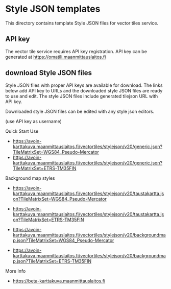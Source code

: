 
# Style JSON templates

This directory contains template Style JSON files for vector tiles service.

## API key

The vector tile service requires API key registration.
API key can be generated at <https://omatili.maanmittauslaitos.fi>

## download Style JSON files

Style JSON files with proper API keys are available for download.
The links below add API key to URLs and the downloaded style JSON files are ready to use and edit.
The style JSON files include generated tilejson URL with API key.

Downloaded style JSON files can be edited with any style json editors.

(use API key as username)

Quick Start Use

- <https://avoin-karttakuva.maanmittauslaitos.fi/vectortiles/stylejson/v20/generic.json?TileMatrixSet=WGS84_Pseudo-Mercator>
- <https://avoin-karttakuva.maanmittauslaitos.fi/vectortiles/stylejson/v20/generic.json?TileMatrixSet=ETRS-TM35FIN>

Background map styles

- <https://avoin-karttakuva.maanmittauslaitos.fi/vectortiles/stylejson/v20/taustakartta.json?TileMatrixSet=WGS84_Pseudo-Mercator>
- <https://avoin-karttakuva.maanmittauslaitos.fi/vectortiles/stylejson/v20/taustakartta.json?TileMatrixSet=ETRS-TM35FIN>

- <https://avoin-karttakuva.maanmittauslaitos.fi/vectortiles/stylejson/v20/backgroundmap.json?TileMatrixSet=WGS84_Pseudo-Mercator>
- <https://avoin-karttakuva.maanmittauslaitos.fi/vectortiles/stylejson/v20/backgroundmap.json?TileMatrixSet=ETRS-TM35FIN>

More Info 

- <https://beta-karttakuva.maanmittauslaitos.fi>
